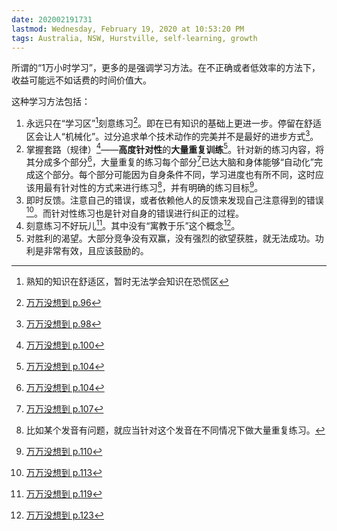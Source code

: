```yaml
---
date: 202002191731
lastmod: Wednesday, February 19, 2020 at 10:53:20 PM
tags: Australia, NSW, Hurstville, self-learning, growth
---
```

所谓的“1万小时学习”，更多的是强调学习方法。在不正确或者低效率的方法下，收益可能远不如话费的时间价值大。

这种学习方法包括：

1. 永远只在“学习区”[^2]刻意练习[^1]。即在已有知识的基础上更进一步。停留在舒适区会让人“机械化”。过分追求单个技术动作的完美并不是最好的进步方式[^3]。
2. 掌握套路（规律）[^4]——**高度针对性**的**大量重复训练**[^5]。针对新的练习内容，将其分成多个部分[^5]，大量重复的练习每个部分[^6]已达大脑和身体能够“自动化”完成这个部分。每个部分可能因为自身条件不同，学习进度也有所不同，这时应该用最有针对性的方式来进行练习[^7]，并有明确的练习目标[^8]。
3. 即时反馈。注意自己的错误，或者依赖他人的反馈来发现自己注意得到的错误[^9]。而针对性练习也是针对自身的错误进行纠正的过程。
4. 刻意练习不好玩儿[^10]。其中没有“寓教于乐”这个概念[^11]。
5. 对胜利的渴望。大部分竞争没有双赢，没有强烈的欲望获胜，就无法成功。功利是非常有效，且应该鼓励的。



[^1]: [万万没想到 p.96](x-devonthink-item://9F05B764-8132-4434-8A12-67DEA858CFC9?page=96)
[^2]: 熟知的知识在舒适区，暂时无法学会知识在恐慌区
[^3]: [万万没想到 p.98](x-devonthink-item://9F05B764-8132-4434-8A12-67DEA858CFC9?page=98)
[^4]: [万万没想到 p.100](x-devonthink-item://9F05B764-8132-4434-8A12-67DEA858CFC9?page=100)
[^5]: [万万没想到 p.104](x-devonthink-item://9F05B764-8132-4434-8A12-67DEA858CFC9?page=104)
[^6]: [万万没想到 p.107](x-devonthink-item://9F05B764-8132-4434-8A12-67DEA858CFC9?page=107)
[^7]: 比如某个发音有问题，就应当针对这个发音在不同情况下做大量重复练习。
[^8]: [万万没想到 p.110](x-devonthink-item://9F05B764-8132-4434-8A12-67DEA858CFC9?page=110)
[^9]: [万万没想到 p.113](x-devonthink-item://9F05B764-8132-4434-8A12-67DEA858CFC9?page=113)
[^10]: [万万没想到 p.119](x-devonthink-item://9F05B764-8132-4434-8A12-67DEA858CFC9?page=119)
[^11]: [万万没想到 p.123](x-devonthink-item://9F05B764-8132-4434-8A12-67DEA858CFC9?page=123)

